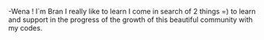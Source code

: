 -Wena !
I´m Bran 
I really like to learn
I come in search of 2 things =)
to learn and support in the progress of the growth of this beautiful community with my codes.
<!---
Brakmel/Brakmel is a ✨ special ✨ repository because its `README.md` (this file) appears on your GitHub profile.
You can click the Preview link to take a look at your changes.
--->
